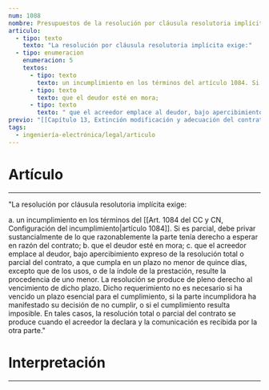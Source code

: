 ```yaml
---
num: 1088
nombre: Presupuestos de la resolución por cláusula resolutoria implícita
articulo:
  - tipo: texto
    texto: "La resolución por cláusula resolutoria implícita exige:"
  - tipo: enumeracion
    enumeracion: 5
    textos:
      - tipo: texto
        texto: un incumplimiento en los términos del artículo 1084. Si es parcial, debe privar sustancialmente de lo que razonablemente la parte tenía derecho a esperar en razón del contrato;
      - tipo: texto
        texto: que el deudor esté en mora;
      - tipo: texto
        texto: " que el acreedor emplace al deudor, bajo apercibimiento expreso de la resolución total o parcial del contrato, a que cumpla en un plazo no menor de quince días, excepto que de los usos, o de la índole de la prestación, resulte la procedencia de uno menor. La resolución se produce de pleno derecho al vencimiento de dicho plazo. Dicho requerimiento no es necesario si ha vencido un plazo esencial para el cumplimiento, si la parte incumplidora ha manifestado su decisión de no cumplir, o si el cumplimiento resulta imposible. En tales casos, la resolución total o parcial del contrato se produce cuando el acreedor la declara y la comunicación es recibida por la otra parte."
previo: "[[Capítulo 13, Extinción modificación y adecuación del contrato|Capítulo 13, Extinción modificación y adecuación del contrato]]"
tags:
  - ingeniería-electrónica/legal/articulo
---
```

# Artículo
---
"La resolución por cláusula resolutoria implícita exige:

 a. un incumplimiento en los términos del [[Art. 1084 del CC y CN, Configuración del incumplimiento|artículo 1084]]. Si es parcial, debe privar sustancialmente de lo que razonablemente la parte tenía derecho a esperar en razón del contrato;
 b. que el deudor esté en mora;
 c.  que el acreedor emplace al deudor, bajo apercibimiento expreso de la resolución total o parcial del contrato, a que cumpla en un plazo no menor de quince días, excepto que de los usos, o de la índole de la prestación, resulte la procedencia de uno menor. La resolución se produce de pleno derecho al vencimiento de dicho plazo. Dicho requerimiento no es necesario si ha vencido un plazo esencial para el cumplimiento, si la parte incumplidora ha manifestado su decisión de no cumplir, o si el cumplimiento resulta imposible. En tales casos, la resolución total o parcial del contrato se produce cuando el acreedor la declara y la comunicación es recibida por la otra parte."

# Interpretación
---
